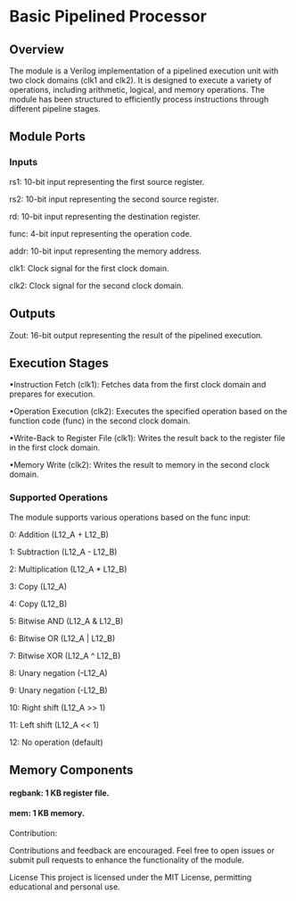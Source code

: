 # Basic Pipelined Processor 
## Overview
The module is a Verilog implementation of a pipelined execution unit with two clock domains (clk1 and clk2). It is designed to execute a variety of operations, including arithmetic, logical, and memory operations. The module has been structured to efficiently process instructions through different pipeline stages.

## Module Ports
### Inputs
rs1: 10-bit input representing the first source register.

rs2: 10-bit input representing the second source register.

rd: 10-bit input representing the destination register.

func: 4-bit input representing the operation code.

addr: 10-bit input representing the memory address.

clk1: Clock signal for the first clock domain.

clk2: Clock signal for the second clock domain.

## Outputs
Zout: 16-bit output representing the result of the pipelined execution.

## Execution Stages
•Instruction Fetch (clk1): Fetches data from the first clock domain and prepares for execution.

•Operation Execution (clk2): Executes the specified operation based on the function code (func) in the second clock domain.

•Write-Back to Register File (clk1): Writes the result back to the register file in the first clock domain.

•Memory Write (clk2): Writes the result to memory in the second clock domain.

### Supported Operations
The module supports various operations based on the func input:

0: Addition (L12_A + L12_B)

1: Subtraction (L12_A - L12_B)

2: Multiplication (L12_A * L12_B)

3: Copy (L12_A)

4: Copy (L12_B)

5: Bitwise AND (L12_A & L12_B)

6: Bitwise OR (L12_A | L12_B)

7: Bitwise XOR (L12_A ^ L12_B)

8: Unary negation (-L12_A)

9: Unary negation (-L12_B)

10: Right shift (L12_A >> 1)

11: Left shift (L12_A << 1)

12: No operation (default)

## Memory Components
#### regbank: 1 KB register file.
#### mem: 1 KB memory.

Contribution:

Contributions and feedback are encouraged. Feel free to open issues or submit pull requests to enhance the functionality of the module.

License
This project is licensed under the MIT License, permitting educational and personal use.



